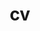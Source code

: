 ---
layout: cv
permalink: /cv/
title: cv
nav: true
nav_order: 4
cv_pdf: Resume__2_page_.pdf
# description: This is a description of the page. You can modify it in 'pages/_cv.md'. You can also change or remove the top pdf download button.
description: Needs to be updated!.
---